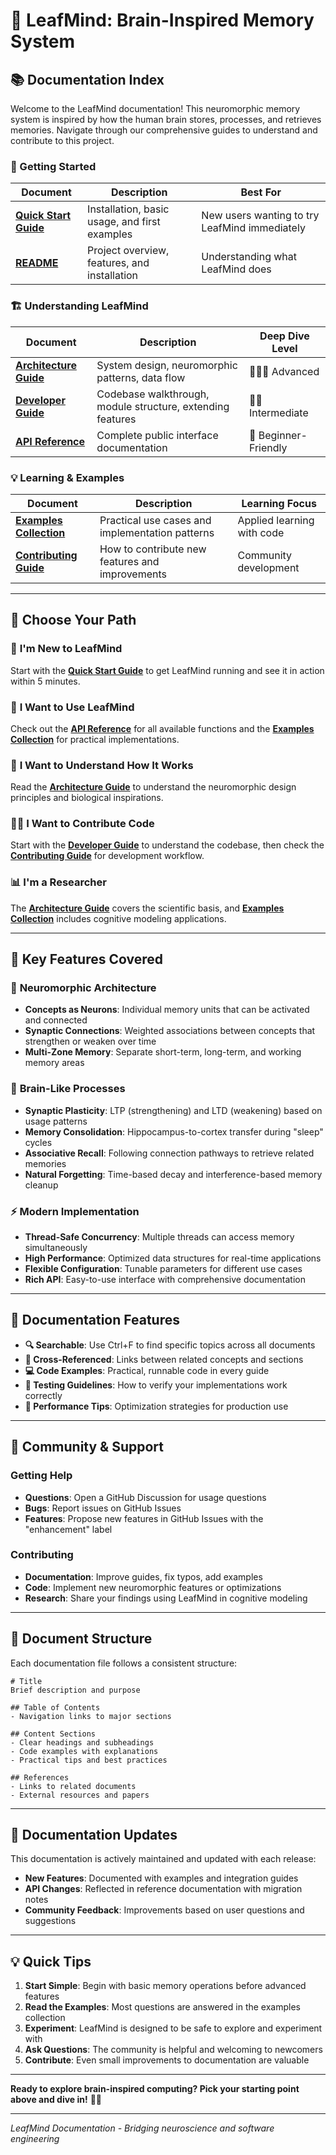 # 🧠 LeafMind: Brain-Inspired Memory System

## 📚 Documentation Index

Welcome to the LeafMind documentation! This neuromorphic memory system is inspired by how the human brain stores, processes, and retrieves memories. Navigate through our comprehensive guides to understand and contribute to this project.

### 🚀 Getting Started

| Document | Description | Best For |
|----------|-------------|----------|
| **[Quick Start Guide](QUICK_START.md)** | Installation, basic usage, and first examples | New users wanting to try LeafMind immediately |
| **[README](../README.md)** | Project overview, features, and installation | Understanding what LeafMind does |

### 🏗️ Understanding LeafMind

| Document | Description | Deep Dive Level |
|----------|-------------|-----------------|
| **[Architecture Guide](ARCHITECTURE.md)** | System design, neuromorphic patterns, data flow | 🧠🧠🧠 Advanced |
| **[Developer Guide](DEVELOPER_GUIDE.md)** | Codebase walkthrough, module structure, extending features | 🧠🧠 Intermediate |
| **[API Reference](API_REFERENCE.md)** | Complete public interface documentation | 🧠 Beginner-Friendly |

### 💡 Learning & Examples

| Document | Description | Learning Focus |
|----------|-------------|----------------|
| **[Examples Collection](EXAMPLES.md)** | Practical use cases and implementation patterns | Applied learning with code |
| **[Contributing Guide](CONTRIBUTING.md)** | How to contribute new features and improvements | Community development |

---

## 🎯 Choose Your Path

### 👋 **I'm New to LeafMind**
Start with the **[Quick Start Guide](QUICK_START.md)** to get LeafMind running and see it in action within 5 minutes.

### 🔧 **I Want to Use LeafMind**
Check out the **[API Reference](API_REFERENCE.md)** for all available functions and the **[Examples Collection](EXAMPLES.md)** for practical implementations.

### 🧠 **I Want to Understand How It Works**
Read the **[Architecture Guide](ARCHITECTURE.md)** to understand the neuromorphic design principles and biological inspirations.

### 👨‍💻 **I Want to Contribute Code**
Start with the **[Developer Guide](DEVELOPER_GUIDE.md)** to understand the codebase, then check the **[Contributing Guide](CONTRIBUTING.md)** for development workflow.

### 📊 **I'm a Researcher**
The **[Architecture Guide](ARCHITECTURE.md)** covers the scientific basis, and **[Examples Collection](EXAMPLES.md)** includes cognitive modeling applications.

---

## 🌟 Key Features Covered

### 🧠 **Neuromorphic Architecture**
- **Concepts as Neurons**: Individual memory units that can be activated and connected
- **Synaptic Connections**: Weighted associations between concepts that strengthen or weaken over time
- **Multi-Zone Memory**: Separate short-term, long-term, and working memory areas

### 🔄 **Brain-Like Processes**
- **Synaptic Plasticity**: LTP (strengthening) and LTD (weakening) based on usage patterns
- **Memory Consolidation**: Hippocampus-to-cortex transfer during "sleep" cycles
- **Associative Recall**: Following connection pathways to retrieve related memories
- **Natural Forgetting**: Time-based decay and interference-based memory cleanup

### ⚡ **Modern Implementation**
- **Thread-Safe Concurrency**: Multiple threads can access memory simultaneously
- **High Performance**: Optimized data structures for real-time applications
- **Flexible Configuration**: Tunable parameters for different use cases
- **Rich API**: Easy-to-use interface with comprehensive documentation

---

## 📖 Documentation Features

- **🔍 Searchable**: Use Ctrl+F to find specific topics across all documents
- **🔗 Cross-Referenced**: Links between related concepts and sections
- **💻 Code Examples**: Practical, runnable code in every guide
- **🧪 Testing Guidelines**: How to verify your implementations work correctly
- **🚀 Performance Tips**: Optimization strategies for production use

---

## 🤝 Community & Support

### Getting Help
- **Questions**: Open a GitHub Discussion for usage questions
- **Bugs**: Report issues on GitHub Issues
- **Features**: Propose new features in GitHub Issues with the "enhancement" label

### Contributing
- **Documentation**: Improve guides, fix typos, add examples
- **Code**: Implement new neuromorphic features or optimizations
- **Research**: Share your findings using LeafMind in cognitive modeling

---

## 📄 Document Structure

Each documentation file follows a consistent structure:

```
# Title
Brief description and purpose

## Table of Contents
- Navigation links to major sections

## Content Sections
- Clear headings and subheadings
- Code examples with explanations
- Practical tips and best practices

## References
- Links to related documents
- External resources and papers
```

---

## 🔄 Documentation Updates

This documentation is actively maintained and updated with each release:

- **New Features**: Documented with examples and integration guides
- **API Changes**: Reflected in reference documentation with migration notes
- **Community Feedback**: Improvements based on user questions and suggestions

---

## 💡 Quick Tips

1. **Start Simple**: Begin with basic memory operations before advanced features
2. **Read the Examples**: Most questions are answered in the examples collection
3. **Experiment**: LeafMind is designed to be safe to explore and experiment with
4. **Ask Questions**: The community is helpful and welcoming to newcomers
5. **Contribute**: Even small improvements to documentation are valuable

---

**Ready to explore brain-inspired computing? Pick your starting point above and dive in!** 🧠✨

---

*LeafMind Documentation - Bridging neuroscience and software engineering*